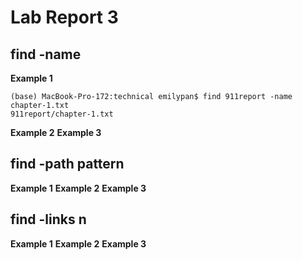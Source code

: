 # Lab Report 3
## find -name
**Example 1**
```
(base) MacBook-Pro-172:technical emilypan$ find 911report -name chapter-1.txt
911report/chapter-1.txt
```

**Example 2**
**Example 3**
## find -path pattern
**Example 1**
**Example 2**
**Example 3**
## find -links n
**Example 1**
**Example 2**
**Example 3**